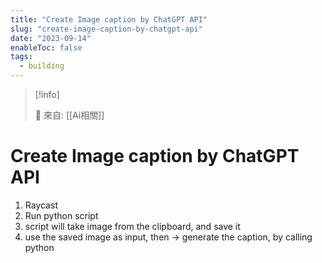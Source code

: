 ```yaml
---
title: "Create Image caption by ChatGPT API"
slug: "create-image-caption-by-chatgpt-api"
date: "2023-09-14"
enableToc: false
tags:
  - building
---
```


> [!info]
>
> 🌱 來自: [[Ai相關]]

# Create Image caption by ChatGPT API

1. Raycast
2. Run python script
3. script will take image from the clipboard, and save it
4. use the saved image as input, then → generate the caption, by calling python
